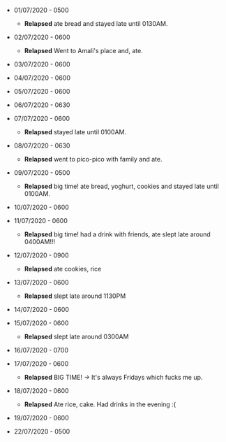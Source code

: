 * 01/07/2020 - 0500  
  * **Relapsed** ate bread and stayed late until 0130AM.

* 02/07/2020 - 0600
  * **Relapsed** Went to Amali's place and, ate.

* 03/07/2020 - 0600

* 04/07/2020 - 0600

* 05/07/2020 - 0600

* 06/07/2020 - 0630

* 07/07/2020 - 0600
  * **Relapsed** stayed late until 0100AM.

* 08/07/2020 - 0630
  * **Relapsed** went to pico-pico with family and ate.

* 09/07/2020 - 0500
  * **Relapsed** big time! ate bread, yoghurt, cookies and stayed late until 0100AM.

* 10/07/2020 - 0600

* 11/07/2020 - 0600
  * **Relapsed** big time! had a drink with friends, ate slept late around 0400AM!!!
  
* 12/07/2020 - 0900
  * **Relapsed** ate cookies, rice
  
* 13/07/2020 - 0600
  * **Relapsed** slept late around 1130PM
  
* 14/07/2020 - 0600

* 15/07/2020 - 0600
  * **Relapsed** slept late around 0300AM

* 16/07/2020 - 0700

* 17/07/2020 - 0600
  * **Relapsed** BIG TIME! -> It's always Fridays which fucks me up.

* 18/07/2020 - 0600
  * **Relapsed** Ate rice, cake. Had drinks in the evening :(
  
* 19/07/2020 - 0600

* 22/07/2020 - 0500
  
  
